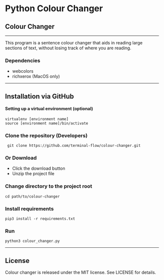 # Python Colour Changer
## Colour Changer
---
This program is a sentence colour changer that aids in reading large sections of text, without losing track of where you are reading.

### Dependencies
* webcolors
* richxerox (MacOS only)

---
## Installation via GitHub
#### Setting up a virtual environment (optional)
```
virtualenv [environment name]
source [environment name]/bin/activate
```

### Clone the repository (Developers)
```
 git clone https://github.com/terminal-flow/colour-changer.git
```

### Or Download
* Click the download button
* Unzip the project file

### Change directory to the project root
```
cd path/to/colour-changer
```

### Install requirements
```
pip3 install -r requirements.txt
```

### Run
```
python3 colour_changer.py
```

---
## License
Colour changer is released under the MIT license. See LICENSE for details.
